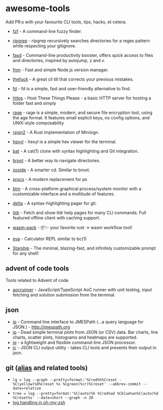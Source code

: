 # awesome-tools
Add PR:s with your favourite CLI tools, tips, hacks, et cetera.

- [fzf](https://github.com/junegunn/fzf) - A command-line fuzzy finder.

- [ripgrep](https://github.com/BurntSushi/ripgrep) - ripgrep recursively searches directories for a regex pattern while respecting your gitignore.

- [fasd](https://github.com/clvv/fasd) - Command-line productivity booster, offers quick access to files and directories, inspired by autojump, z and v.

- [fnm](https://github.com/Schniz/fnm) - Fast and simple Node.js version manager.

- [thefuck](https://github.com/nvbn/thefuck) - A great cli till that corrects your previous mistakes.

- [fd](https://crates.io/crates/fd-find) - fd is a simple, fast and user-friendly alternative to find.

- [https](https://crates.io/crates/https) - Host These Things Please - a basic HTTP server for hosting a folder fast and simply

- [rage](https://crates.io/crates/rage) - rage is a simple, modern, and secure file encryption tool, using the age format. It features small explicit keys, no config options, and UNIX-style composability

- [rsign2](https://crates.io/crates/rsign2) - A Rust implementation of Minisign.

- [hexyl](https://crates.io/crates/hexyl) - hexyl is a simple hex viewer for the terminal.

- [bat](https://crates.io/crates/bat) - A cat(1) clone with syntax highlighting and Git integration.

- [broot](https://crates.io/crates/broot) - A better way to navigate directories.

- [zoxide](https://crates.io/crates/zoxide) - A smarter cd. Similar to broot.

- [procs](https://crates.io/crates/procs) - A modern replacement for ps

- [btm](https://crates.io/crates/bottom) - A cross-platform graphical process/system monitor with a customizable interface and a multitude of features.

- [delta](https://crates.io/crates/git-delta) - A syntax-highlighting pager for git.

- [tldr](https://crates.io/crates/tealdeer) - Fetch and show tldr help pages for many CLI commands. Full featured offline client with caching support.

- [wasm-pack](https://crates.io/crates/wasm-pack) - 📦✨ your favorite rust -> wasm workflow tool!

- [eva](https://crates.io/crates/eva) - Calculator REPL similar to bc(1)

- [Starship](https://starship.rs/) - The minimal, blazing-fast, and infinitely customizable prompt for any shell! 

## advent of code tools

Tools related to Advent of code

- [aocrunner](https://github.com/caderek/aocrunner) - JavaScript/TypeScript AoC runner with unit testing, input fetching and solution submission from the terminal.


## json

- [jp](https://github.com/jmespath/jp) - Command line interface to JMESPath (...a query language for JSON.) - http://jmespath.org
- [jp](https://github.com/sgreben/jp) - Dead simple terminal plots from JSON (or CSV) data. Bar charts, line charts, scatter plots, histograms and heatmaps are supported.
- [jq](https://stedolan.github.io/jq/) - a lightweight and flexible command-line JSON processor.
- [jc](https://github.com/kellyjonbrazil/jc) - JSON CLI output utility - takes CLI tools and presents their output in json.

## git ([alias](https://git-scm.com/book/en/v2/Git-Basics-Git-Aliases) and related tools)

- `lg = log --graph --pretty=format:'%Cred%h%Creset -%C(yellow)%d%Creset %s %Cgreen(%cr)%Creset' --abbrev-commit --date=relative`
- `tree = log --pretty=format:'%C(auto)%h %Cred%ad %Cblue%an%C(auto)%d %Creset%s' --date=short --graph -n 20`
- [log handling in oh-my-zsh](https://github.com/ohmyzsh/ohmyzsh/blob/master/plugins/git/git.plugin.zsh#L221,L227)
